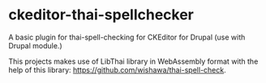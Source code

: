 # ckeditor-thai-spellchecker
A basic plugin for thai-spell-checking for CKEditor for Drupal (use with Drupal module.)

This projects makes use of LibThai library in WebAssembly format with the help of this library: https://github.com/wishawa/thai-spell-check.
